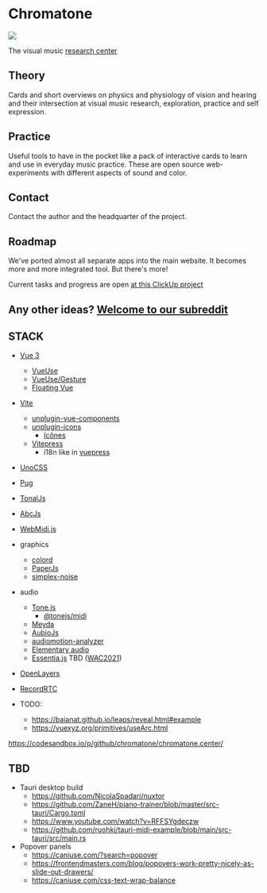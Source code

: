 # Chromatone

[![](https://chromatone.center/media/logo/logo.svg)](https://chromatone.center/)

The visual music [research center](./content/index.md)

## Theory

Cards and short overviews on physics and physiology of vision and hearing and their intersection at visual music research, exploration, practice and self expression.

## Practice

Useful tools to have in the pocket like a pack of interactive cards to learn and use in everyday music practice. These are open source web-experiments with different aspects of sound and color.

## Contact

Contact the author and the headquarter of the project.

## Roadmap

We've ported almost all separate apps into the main website. It becomes more and more integrated tool. But there's more!

Current tasks and progress are open [at this ClickUp project](https://sharing.clickup.com/l/h/6-8826475-1/f14fd62f6465442)

## Any other ideas? [Welcome to our subreddit](https://www.reddit.com/r/chromatone/)

## STACK

- [Vue 3](https://v3.vuejs.org/)
  - [VueUse](https://vueuse.org)
  - [VueUse/Gesture](https://gesture.vueuse.org)
  - [Floating Vue](https://floating-vue.starpad.dev)
- [Vite](https://vitejs.dev/)
  - [unplugin-vue-components](https://github.com/antfu/unplugin-vue-components)
  - [unplugin-icons](https://github.com/antfu/unplugin-icons)
    - [Icônes](https://icones.js.org/)
  - [Vitepress](https://vitepress.vuejs.org/guide/global-component.html#content)
    - i18n like in [vuepress](https://vuepress.vuejs.org/guide/i18n.html#default-theme-i18n-config)
- [UnoCSS](https://github.com/unocss/unocss)
- [Pug](https://pugjs.org/api/getting-started.html)
- [TonalJs](https://github.com/tonaljs/tonal)
- [AbcJs](https://paulrosen.github.io/abcjs/)
- [WebMidi.js](https://webmidijs.org/docs/)
- graphics
  - [colord](https://www.npmjs.com/package/colord)
  - [PaperJs](http://paperjs.org)
  - [simplex-noise](https://github.com/jwagner/simplex-noise.js)
- audio
  - [Tone.js](https://tonejs.github.io)
    - [@tonejs/midi](https://github.com/Tonejs/Midi)
  - [Meyda](https://meyda.js.org)
  - [AubioJs](https://github.com/qiuxiang/aubiojs)
  - [audiomotion-analyzer](https://www.npmjs.com/package/audiomotion-analyzer)
  - [Elementary audio](https://elementary.audio)
  - [Essentia.js](https://mtg.github.io/essentia.js/docs/api/index.html) TBD ([WAC2021](https://www.youtube.com/watch?v=p23DfQ86SVM))
- [OpenLayers](https://github.com/openlayers/openlayers)
- [RecordRTC](https://recordrtc.org/)

- TODO:
  - https://baianat.github.io/leaps/reveal.html#example
  - https://vuexyz.org/primitives/useArc.html

https://codesandbox.io/p/github/chromatone/chromatone.center/

## TBD

- Tauri desktop build
  - https://github.com/NicolaSpadari/nuxtor
  - https://github.com/ZaneH/piano-trainer/blob/master/src-tauri/Cargo.toml
  - https://www.youtube.com/watch?v=RFFSYgdeczw
  - https://github.com/ruohki/tauri-midi-example/blob/main/src-tauri/src/main.rs
- Popover panels
  - https://caniuse.com/?search=popover
  - https://frontendmasters.com/blog/popovers-work-pretty-nicely-as-slide-out-drawers/
  - https://caniuse.com/css-text-wrap-balance
